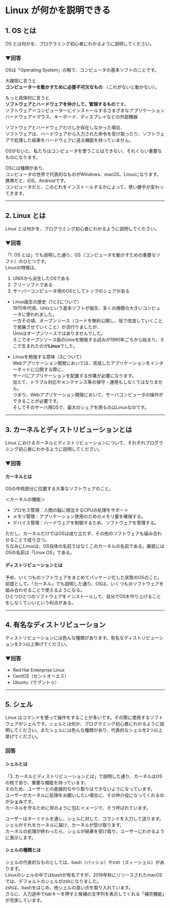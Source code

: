 # Linux が何かを説明できる

## 1. OS とは

OS とは何かを、プログラミング初心者にわかるように説明してください。
  

### ▼回答
OSは「Operating System」の略で、コンピュータの基本ソフトのことです。  

大雑把に言うと  
**コンピューターを動かすために必要不可欠なもの** （これがないと動かない）。

もっと具体的に言うと  
**ソフトウェアとハードウェアを仲介して、管理するもの**です。  
ソフトウェア＝コンピューターにインストールするさまざまなアプリケーション  
ハードウェア＝マウス、キーボード、ディスプレイなどの外部機器  
  
ソフトウェアとハードウェアだけしか存在しなかった場合、  
ソフトウェアは、ハードウェアから入力された命令を受け取ったり、ソフトウェアで処理した結果をハードウェアに送る機能を持っていません。  
  
OSがないと、私たちはコンピュータを使うことはできない、それくらい重要なものになります。
  
OSには種類があり、  
コンピュータの世界で代表的なものがWindows、macOS、Linuxになります。  
携帯だと、iOS、Androidです。  
コンピュータだと、このどれをインストールするかによって、使い勝手が変わってきます。  

---

## 2. Linux とは

Linux とは何かを、プログラミング初心者にわかるように説明してください。
<br>

### ▼回答
「1. OS とは」でも説明した通り、OS（コンピュータを動かすための重要なソフト）のひとつです。  
Linuxの特徴は、  
1. UNIXから派生したOSである
1. フリーソフトである
1. サーバーコンピュータ用のOSとしてトップのシェアがある

  
- Linux誕生の歴史（1と2について）  
1970年代頃、Unixという基本ソフトが誕生、多くの規模の大きいコンピュータに使われました。  
一方その頃、オープンソース（コードを無料公開し、皆で改良していくことで発展させていくこと）が流行りましたが、  
Unixはオープンソースではありませんでした。  
そこでオープンソース版のUnixを開発する試みが1990年ごろから始まり、そこで生まれたのが**Linux**でした。  

- Linuxを勉強する意味（3について）  
Webアプリケーション開発においては、完成したアプリケーションをインターネットに公開する際に、  
サーバにアプリケーションを配置する作業が必要になります。  
加えて、トラブル対応やメンテナンス等の保守・運用もしなくてはなりません。  
つまり、Webアプリケーション開発において、サーバコンピュータの操作ができることが必要です。  
そしてそのサーバ用OSで、最大のシェアを誇るのはLinuxなのです。  

---

## 3. カーネルとディストリビューションとは

Linux におけるカーネルとディストリビューションについて、それぞれプログラミング初心者にわかるように説明してください。
<br>

### ▼回答
#### カーネルとは
OSの中核部分に位置する大事なソフトウェアのこと。  
  
＜カーネルの機能＞
- プロセス管理：人間の脳に相当するCPUの処理をサポート
- メモリ管理：アプリケーション使用のためのメモリ量を確保する。
- デバイス管理：ハードウェアを制御するため、ソフトウェアを管理する。
  
ただし、カーネルだけではOSは成り立たず、その他のソフトウェアも組み合わせることで成り立つ。  
ちなみにLinuxは、OS自体の名前ではなくこのカーネルの名前である。厳密にはOSの名前は「Linux OS」である。  

#### ディストリビューションとは
予め、いくつものソフトウェアをまとめてパッケージ化した状態のOSのこと。  
前提として、「カーネル」でも説明した通り、OSは、いくつものソフトウェアを組み合わせることで使えるようになる。  
ひとつひとつのソフトウェアをインストールして、自分でOSを作り上げることをしなくていいという利点がある。  

---

## 4. 有名なディストリビューション

ディストリビューションには色んな種類があります。有名なディストリビューションを3つ以上挙げてください。
<br>

### ▼回答
- Red Hat Enterprise Linux
- CentOS（セントオーエス）
- Ubuntu（ウブントゥ）

---

## 5. シェル

Linux はコマンドを使って操作をすることが多いです。その際に使用するソフトウェアがシェルです。シェルとは何か、プログラミング初心者にわかるように説明してください。またシェルには色んな種類があり、代表的なシェルを2つ以上挙げてください。
<br>

### 回答
#### シェルとは
「3. カーネルとディストリビューションとは」で説明した通り、カーネルはOSの核であり、重要な機能を持っています。  
そのため、ユーザーとの直接的なやり取りはできないようになっています。  
ユーザーがカーネルに処理をお願いしたい場合に、その仲介役になってくれるのが**シェル**です。  
カーネルを守るために貝のように包むイメージで、そう呼ばれています。  
  
ユーザーはターミナルを通し、シェルに対して、コマンドを入力して送ります。  
シェルがそれをカーネルに届け、カーネルが受け取ります。  
カーネルの処理が終わったら、シェルが結果を受け取り、ユーザーにわかるように表示します。  

#### シェルの種類とは
シェルの代表的なものとしては、bash（バッシュ）やzsh（ズィーシェル）があります。  
Linuxのシェルの中ではbashが有名ですが、2019年秋にリリースされたmacOSでは、デフォルトのシェルがzshになりました。  
zshは、bashをはじめ、他シェルの良い点を取り入れています。  
さらに、入力途中でtabキーを押すと候補の文字列を表示してくれる「補完機能」が充実しています。  
